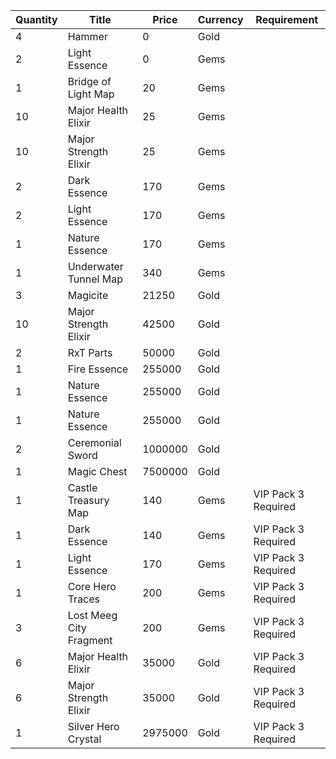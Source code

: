| Quantity | Title | Price | Currency |  Requirement |
| -------- | ----- | ----- | -------- |  ----------- |
| 4 | Hammer | 0 | Gold |  |
| 2 | Light Essence | 0 | Gems |  |
| 1 | Bridge of Light Map | 20 | Gems |  |
| 10 | Major Health Elixir | 25 | Gems |  |
| 10 | Major Strength Elixir | 25 | Gems |  |
| 2 | Dark Essence | 170 | Gems |  |
| 2 | Light Essence | 170 | Gems |  |
| 1 | Nature Essence | 170 | Gems |  |
| 1 | Underwater Tunnel Map | 340 | Gems |  |
| 3 | Magicite | 21250 | Gold |  |
| 10 | Major Strength Elixir | 42500 | Gold |  |
| 2 | RxT Parts | 50000 | Gold |  |
| 1 | Fire Essence | 255000 | Gold |  |
| 1 | Nature Essence | 255000 | Gold |  |
| 1 | Nature Essence | 255000 | Gold |  |
| 2 | Ceremonial Sword | 1000000 | Gold |  |
| 1 | Magic Chest | 7500000 | Gold |  |
| 1 | Castle Treasury Map | 140 | Gems | VIP Pack 3 Required |
| 1 | Dark Essence | 140 | Gems | VIP Pack 3 Required |
| 1 | Light Essence | 170 | Gems | VIP Pack 3 Required |
| 1 | Core Hero Traces | 200 | Gems | VIP Pack 3 Required |
| 3 | Lost Meeg City Fragment | 200 | Gems | VIP Pack 3 Required |
| 6 | Major Health Elixir | 35000 | Gold | VIP Pack 3 Required |
| 6 | Major Strength Elixir | 35000 | Gold | VIP Pack 3 Required |
| 1 | Silver Hero Crystal | 2975000 | Gold | VIP Pack 3 Required |
